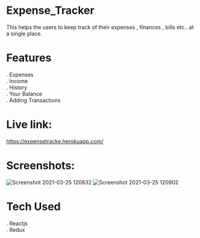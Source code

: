 # Expense_Tracker
This helps the users to keep track of their expenses , finances , bills etc.. at a single place.<br>

# Features
. Expenses<br> 
. Income<br>
. History<br>
. Your Balance<br>
. Adding Transactions


# Live link:<br>
https://expensetracke.herokuapp.com/<br>
# Screenshots: <br>
![Screenshot 2021-03-25 120832](https://user-images.githubusercontent.com/70049584/112429844-455e0380-8d63-11eb-941b-96a474c2da97.png)
![Screenshot 2021-03-25 120902](https://user-images.githubusercontent.com/70049584/112429848-45f69a00-8d63-11eb-9ac2-12e27a8710d2.png)


# Tech Used 
. Reactjs<br>
. Redux<br>


